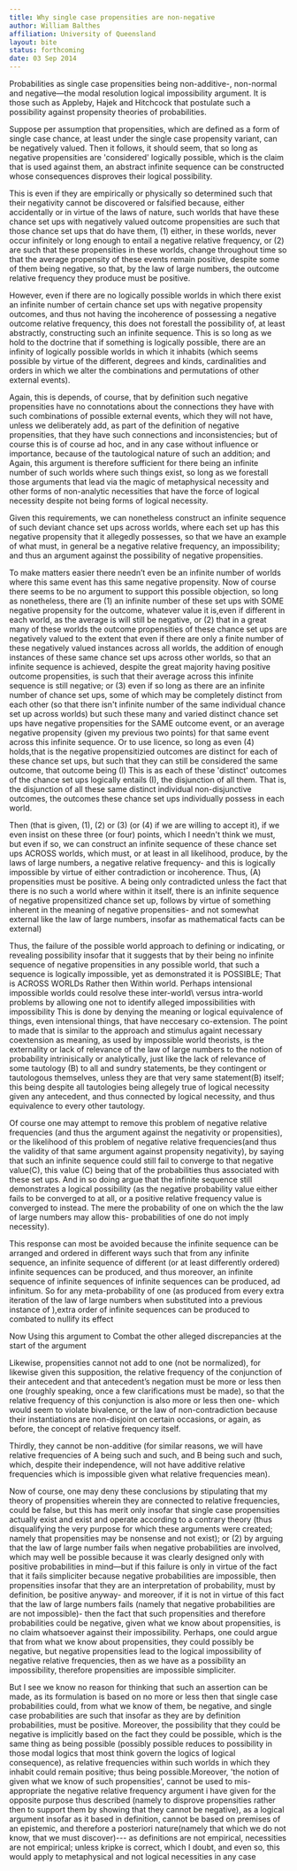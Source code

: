 ```yaml
---
title: Why single case propensities are non-negative
author: William Balthes
affiliation: University of Queensland
layout: bite
status: forthcoming
date: 03 Sep 2014
---
```


Probabilities as single case propensities being non-additive-, non-normal and negative—the modal resolution logical impossibility argument. It is those such as Appleby, Hajek and Hitchcock that postulate such a possibility against propensity theories of probabilities.

Suppose per assumption that propensities, which are defined as a form of single case chance, at least under the single case propensity variant, can be negatively valued. Then it follows, it should seem, that so long as negative propensities are 'considered' logically possible, which is the claim that is used against them, an abstract infinite sequence can be constructed whose consequences disproves their logical possibility. 

This is even if they are empirically or physically so determined such that their negativity cannot be discovered or falsified because, either accidentally or in virtue of the laws of nature, such worlds that have these chance set ups with negatively valued outcome propensities are such that those chance set ups that do have them, (1) either, in these worlds, never occur infinitely or long enough to entail a negative relative frequency, or (2) are such that these propensities in these worlds, change throughout time so that the average propensity of these events remain positive, despite some of them being negative, so that, by the law of large numbers, the outcome relative frequency they produce must be positive. 

However, even if there are no logically possible worlds in which there exist an infinite number of certain chance set ups with negative propensity outcomes, and thus not having the incoherence of possessing a negative outcome relative frequency, this does not forestall the possibility of, at least abstractly, constructing such an infinite sequence. This is so long as we hold to the doctrine that if something is logically possible, there are an infinity of logically possible worlds in which it inhabits (which seems possible by virtue of the different, degrees and kinds, cardinalities and orders in which we alter the combinations and permutations of other external events). 

Again, this is depends, of course, that by definition such negative propensities have no connotations about the connections they have with such combinations of possible external events, which they will not have, unless we deliberately add, as part of the definition of negative propensities, that they have such connections and inconsistencies; but of course this is of course ad hoc, and in any case without influence or importance, because of the tautological nature of such an addition; and Again, this argument is therefore sufficient for there being an infinite number of such worlds where such things exist, so long as we forestall those arguments that lead via the magic of metaphysical necessity and other forms of non-analytic necessities that have the force of logical necessity despite not being forms of logical necessity.

Given this requirements, we can nonetheless construct an infinite sequence of such deviant chance set ups across worlds, where each set up has this negative propensity that it allegedly possesses, so that we have an example of what must, in general be a negative relative frequency, an impossibility; and thus an argument against the possibility of negative propensities. 

To make matters easier there needn’t even be an infinite number of worlds where this same event has this same negative propensity. Now of course there seems to be no argument to support this possible objection, so long as nonetheless, there are (1) an infinite number of these set ups with SOME negative propensity for the outcome, whatever value it is,even if different in each world, as the average is will still be negative, or (2) that in a great many of these worlds the outcome propensities of these chance set ups are negatively valued to the extent that even if there are only a finite number of these negatively valued instances across all worlds, the addition of enough instances of these same chance set ups across other worlds, so that an infinite sequence is achieved, despite the great majority having positive outcome propensities, is such that their average across this infinite sequence is still negative; or (3) even if so long as there are an infinite number of chance set ups, some of which may be completely distinct from each other (so that there isn't infinite number of the same individual chance set up across worlds) but such these many and varied distinct chance set ups have negative propensities for the SAME outcome event, or an average negative propensity (given my previous two points) for that same event across this infinite sequence. Or to use licence, so long as even (4) holds,that is the negative propensitizied outcomes are distinct for each of these chance set ups, but such that they can still be considered the same outcome, that outcome being (I) This is as each of these 'distinct' outcomes of the chance set ups logically entails (I), the disjunction of all them. That is, the disjunction of all these same distinct individual non-disjunctive outcomes, the outcomes these chance set ups individually possess in each world.

Then (that is given, (1), (2) or (3) (or (4) if we are willing to accept it), if we even insist on these three (or four) points, which I needn't think we must, but even if so, we can construct an infinite sequence of these chance set ups ACROSS worlds, which must, or at least in all likelihood, produce, by the laws of large numbers, a negative relative frequency- and this is logically impossible by virtue of either contradiction or incoherence. Thus, (A) propensities must be positive. A being only contradicted unless the fact that there is no such a world where within it itself, there is an infinite sequence of negative propensitized chance set up, follows by virtue of something inherent in the meaning of negative propensities- and not somewhat external like the law of large numbers, insofar as mathematical facts can be external)

Thus, the failure of the possible world approach to defining or indicating, or revealing possibility insofar that it suggests that by their being no infinite sequence of negative propensities in any possible world, that such a sequence is logically impossible, yet as demonstrated it is POSSIBLE; That is ACROSS WORLDs Rather then Within world. Perhaps intensional impossible worlds could resolve these inter-world\ versus intra-world problems by allowing one not to identify alleged impossibilities with impossibility This is done by denying the meaning or logical equivalence of things, even intensional things, that have neccesary co-extension. The point to made that is similar to the approach and stimulus againt necessary coextension as meaning, as used by impossible world theorists, is the externality or lack of relevance of the law of large numbers to the notion of probability intrinisically or analytically, just like the lack of relevance of some tautology (B) to all and sundry statements, be they contingent or tautologous themselves, unless they are that very same statement(B) itself; this being despite all tautologies being allegely true of logical necessity given any antecedent, and thus connected by logical necessity, and thus equivalence to every other tautology. 

Of course one may attempt to remove this problem of negative relative frequencies (and thus the argument against the negativity or propensities), or the likelihood of this problem of negative relative frequencies(and thus the validity of that same argument against propensity negativity), by saying that such an infinite sequence could still fail to converge to that negative value(C), this value (C) being that of the probabilities thus associated with these set ups. And in so doing argue that the infinite sequence still demonstrates a logical possibility (as the negative probability value either fails to be converged to at all, or a positive relative frequency value is converged to instead. The mere the probability of one on which the the law of large numbers may allow this- probabilities of one do not imply necessity). 

This response can most be avoided because the infinite sequence can be arranged and ordered in different ways such that from any infinite sequence, an infinite sequence of different (or at least differently ordered) infinite sequences can be produced, and thus moreover, an infinite sequence of infinite sequences of infinite sequences can be produced, ad infinitum. So for any meta-probability of one (as produced from every extra iteration of the law of large numbers when substituted into a previous instance of ),extra order of infinite sequences can be produced to combated to nullify its effect

Now Using this argument to Combat the other alleged discrepancies at the start of the argument

Likewise, propensities cannot not add to one (not be normalized), for likewise given this supposition, the relative frequency of the conjunction of their antecedent and that antecedent’s negation must be more or less then one (roughly speaking, once a few clarifications must be made), so that the relative frequency of this conjunction is also more or less then one- which would seem to violate bivalence, or the law of non-contradiction because their instantiations are non-disjoint on certain occasions, or again, as before, the concept of relative frequency itself. 

Thirdly, they cannot be non-additive (for similar reasons, we will have relative frequencies of A being such and such, and B being such and such, which, despite their independence, will not have additive relative frequencies which is impossible given what relative frequencies mean). 

Now of course, one may deny these conclusions by stipulating that my theory of propensities wherein they are connected to relative frequencies, could be false, but this has merit only insofar that single case propensities actually exist and exist and operate according to a contrary theory (thus disqualifying the very purpose for which these arguments were created; namely that propensities may be nonsense and not exist); or (2) by arguing that the law of large number fails when negative probabilities are involved, which may well be possible because it was clearly designed only with positive probabilities in mind—but if this failure is only in virtue of the fact that it fails simpliciter because negative probabilities are impossible, then propensities insofar that they are an interpretation of probability, must by definition, be positive anyway- and moreover, if it is not in virtue of this fact that the law of large numbers fails (namely that negative probabilities are are not impossible)- then the fact that such propensities and therefore probabilities could be negative, given what we know about propensities, is no claim whatsoever against their impossibility. Perhaps, one could argue that from what we know about propensities, they could possibly be negative, but negative propensities lead to the logical impossibility of negative relative frequencies, then as we have as a possibility an impossibility, therefore propensities are impossible simpliciter.

But I see we know no reason for thinking that such an assertion can be made, as its formulation is based on no more or less then that single case probabilities could, from what we know of them, be negative, and single case probabilities are such that insofar as they are by definition probabilities, must be positive. Moreover, the possibility that they could be negative is implicitly based on the fact they could be possible, which is the same thing as being possible (possibly possible reduces to possibility in those modal logics that most think govern the logics of logical consequence), as relative frequencies within such worlds in which they inhabit could remain positive; thus being possible.Moreover, 'the notion of given what we know of such propensities', cannot be used to mis-appropriate the negative relative frequency argument i have given for the opposite purpose thus described (namely to disprove propensities rather then to support them by showing that they cannot be negative), as a logical argument insofar as it based in definition, cannot be based on premises of an epistemic, and therefore a posteriori nature(namely that which we do not know, that we must discover)--- as definitions are not empirical, necessities are not empirical; unless kripke is correct, which I doubt, and even so, this would apply to metaphysical and not logical necessities in any case